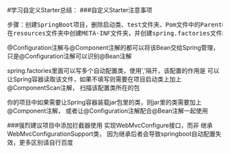 #学习自定义Starter总结：
###自定义Starter注意事项
<pre>步骤：创建SpringBoot项目，删除启动类、test文件夹、Pom文件中的Parent标签、
在resources文件夹中创建META-INF文件夹，并创建spring.factories文件和spring-configuration-metadata.json文件</pre>
@Configuration注解与@Component注解的都可以将该Bean交给Spring管理，
只是@Configuration注解可以识别@Bean注解<p>

spring.factories里面可以写多个自动配置类，使用','隔开，该配置的作用是
可以让Spring容器读取该文件，如果不填写则需要在项目启动类上加上@ComponentScan注解，
扫描该配置类所在的包<p>

你的项目中如果需要让Spring容器装载jar包里的类，则jar里的类需要加上@Component注解，
或者让@Configuration注解配合@Bean注解一起使用<p>

###强烈建议项目中添加拦截器使用 实现WebMvcConfigure接口，而非 继承WebMvcConfigurationSupport类，
因为继承后者会导致springboot自动配置失效，更多区别请自行百度